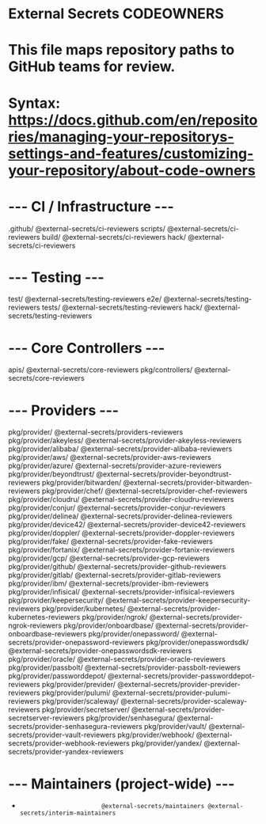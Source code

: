 # External Secrets CODEOWNERS
# This file maps repository paths to GitHub teams for review.
# Syntax: https://docs.github.com/en/repositories/managing-your-repositorys-settings-and-features/customizing-your-repository/about-code-owners

# --- CI / Infrastructure ---
.github/                      @external-secrets/ci-reviewers
scripts/                      @external-secrets/ci-reviewers
build/                        @external-secrets/ci-reviewers
hack/                         @external-secrets/ci-reviewers

# --- Testing ---
test/                         @external-secrets/testing-reviewers
e2e/                          @external-secrets/testing-reviewers
tests/                        @external-secrets/testing-reviewers
hack/                         @external-secrets/testing-reviewers

# --- Core Controllers ---
apis/                         @external-secrets/core-reviewers
pkg/controllers/              @external-secrets/core-reviewers

# --- Providers ---
pkg/provider/                 @external-secrets/providers-reviewers
pkg/provider/akeyless/        @external-secrets/provider-akeyless-reviewers
pkg/provider/alibaba/         @external-secrets/provider-alibaba-reviewers
pkg/provider/aws/             @external-secrets/provider-aws-reviewers
pkg/provider/azure/           @external-secrets/provider-azure-reviewers
pkg/provider/beyondtrust/     @external-secrets/provider-beyondtrust-reviewers
pkg/provider/bitwarden/       @external-secrets/provider-bitwarden-reviewers
pkg/provider/chef/            @external-secrets/provider-chef-reviewers
pkg/provider/cloudru/         @external-secrets/provider-cloudru-reviewers
pkg/provider/conjur/          @external-secrets/provider-conjur-reviewers
pkg/provider/delinea/         @external-secrets/provider-delinea-reviewers
pkg/provider/device42/        @external-secrets/provider-device42-reviewers
pkg/provider/doppler/         @external-secrets/provider-doppler-reviewers
pkg/provider/fake/            @external-secrets/provider-fake-reviewers
pkg/provider/fortanix/        @external-secrets/provider-fortanix-reviewers
pkg/provider/gcp/             @external-secrets/provider-gcp-reviewers
pkg/provider/github/          @external-secrets/provider-github-reviewers
pkg/provider/gitlab/          @external-secrets/provider-gitlab-reviewers
pkg/provider/ibm/             @external-secrets/provider-ibm-reviewers
pkg/provider/infisical/       @external-secrets/provider-infisical-reviewers
pkg/provider/keepersecurity/  @external-secrets/provider-keepersecurity-reviewers
pkg/provider/kubernetes/      @external-secrets/provider-kubernetes-reviewers
pkg/provider/ngrok/           @external-secrets/provider-ngrok-reviewers
pkg/provider/onboardbase/     @external-secrets/provider-onboardbase-reviewers
pkg/provider/onepassword/     @external-secrets/provider-onepassword-reviewers
pkg/provider/onepasswordsdk/  @external-secrets/provider-onepasswordsdk-reviewers
pkg/provider/oracle/          @external-secrets/provider-oracle-reviewers
pkg/provider/passbolt/        @external-secrets/provider-passbolt-reviewers
pkg/provider/passworddepot/   @external-secrets/provider-passworddepot-reviewers
pkg/provider/previder/        @external-secrets/provider-previder-reviewers
pkg/provider/pulumi/          @external-secrets/provider-pulumi-reviewers
pkg/provider/scaleway/        @external-secrets/provider-scaleway-reviewers
pkg/provider/secretserver/    @external-secrets/provider-secretserver-reviewers
pkg/provider/senhasegura/     @external-secrets/provider-senhasegura-reviewers
pkg/provider/vault/           @external-secrets/provider-vault-reviewers
pkg/provider/webhook/         @external-secrets/provider-webhook-reviewers
pkg/provider/yandex/          @external-secrets/provider-yandex-reviewers


# --- Maintainers (project-wide) ---
*                            @external-secrets/maintainers @external-secrets/interim-maintainers
